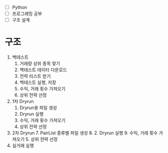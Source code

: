 - [ ] Python
- [ ] 프로그래밍 공부
- [ ] 구조 설계

# 구조
1. 백테스트
	1. 거래량 상위 종목 찾기
	2. 백테스트 데이터 다운로드
	3. 전략 리스트 받기
	2. 백테스트 실행, 저장
	3. 수익, 거래 횟수 가져오기
	4. 상위 전략 선정
2. 1차 Dryrun
	1. Dryrun용 파일 생성
	2. Dryrun 실행
	4. 수익, 거래 횟수 가져오기
	5. 상위 전략 선정
3. 2차 Dryrun
	7. PairList 종류별 파일 생성
	8. 2. Dryrun 실행
	9. 수익, 거래 횟수 가져오기
	5. 상위 전략 선정
4. 실거래 실행